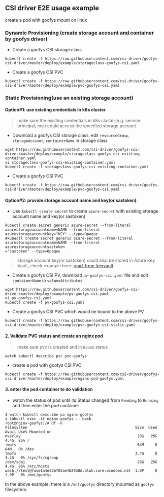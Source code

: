 ## CSI driver E2E usage example
create a pod with goofys mount on linux
### Dynamic Provisioning (create storage account and container by goofys driver)
 - Create a goofys CSI storage class
```console
kubectl create -f https://raw.githubusercontent.com/csi-driver/goofys-csi-driver/master/deploy/example/storageclass-goofys-csi.yaml
```

 - Create a goofys CSI PVC
```console
kubectl create -f https://raw.githubusercontent.com/csi-driver/goofys-csi-driver/master/deploy/example/pvc-goofys-csi.yaml
```

### Static Provisioning(use an existing storage account)
#### Option#1: use existing credentials in k8s cluster
 > make sure the existing credentials in k8s cluster(e.g. service principal, msi) could access the specified storage account
 - Download a goofys CSI storage class, edit `resourceGroup`, `storageAccount`, `containerName` in storage class
```console
wget https://raw.githubusercontent.com/csi-driver/goofys-csi-driver/master/deploy/example/storageclass-goofys-csi-existing-container.yaml
vi storageclass-goofys-csi-existing-container.yaml
kubectl create -f storageclass-goofys-csi-existing-container.yaml
```

 - Create a goofys CSI PVC
```console
kubectl create -f https://raw.githubusercontent.com/csi-driver/goofys-csi-driver/master/deploy/example/pvc-goofys-csi.yaml
```

#### Option#2: provide storage account name and key(or sastoken)
 - Use `kubectl create secret` to create `azure-secret` with existing storage account name and key(or sastoken)
```console
kubectl create secret generic azure-secret --from-literal azurestorageaccountname=NAME --from-literal azurestorageaccountkey="KEY" --type=Opaque
#kubectl create secret generic azure-secret --from-literal azurestorageaccountname=NAME --from-literal azurestorageaccountsastoken
="sastoken" --type=Opaque
```

> storage account key(or sastoken) could also be stored in Azure Key Vault, check example here: [read-from-keyvault](../../docs/read-from-keyvault.md)

 - Create a goofys CSI PV, download `pv-goofys-csi.yaml` file and edit `containerName` in `volumeAttributes`
```console
wget https://raw.githubusercontent.com/csi-driver/goofys-csi-driver/master/deploy/example/pv-goofys-csi.yaml
vi pv-goofys-csi.yaml
kubectl create -f pv-goofys-csi.yaml
```

 - Create a goofys CSI PVC which would be bound to the above PV
```console
kubectl create -f https://raw.githubusercontent.com/csi-driver/goofys-csi-driver/master/deploy/example/pvc-goofys-csi-static.yaml
```

#### 2. Validate PVC status and create an nginx pod
 > make sure pvc is created and in `Bound` status
```console
watch kubectl describe pvc pvc-goofys
```

 - create a pod with goofys CSI PVC
```console
kubectl create -f https://raw.githubusercontent.com/csi-driver/goofys-csi-driver/master/deploy/example/nginx-pod-goofys.yaml
```

#### 3. enter the pod container to do validation
 - watch the status of pod until its Status changed from `Pending` to `Running` and then enter the pod container
```console
$ watch kubectl describe po nginx-goofys
$ kubectl exec -it nginx-goofys -- bash
root@nginx-goofys:/# df -h
Filesystem                                                 Size  Used Avail Use% Mounted on
overlay                                                     29G   25G  4.4G  85% /
tmpfs                                                       64M     0   64M   0% /dev
tmpfs                                                      3.4G     0  3.4G   0% /sys/fs/cgroup
/dev/sda1                                                   29G   25G  4.4G  85% /etc/hosts
wasb://test@fuse1a4e32b786ae4629b8d.blob.core.windows.net  1.0P     0  1.0P   0% /mnt/goofys
```
In the above example, there is a `/mnt/goofys` directory mounted as `goofys` filesystem.
